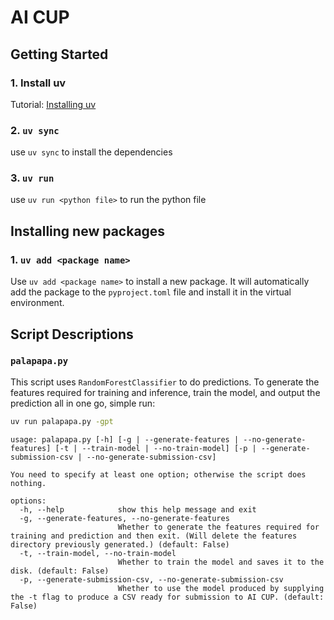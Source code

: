 # AI CUP

## Getting Started

### 1. Install uv

Tutorial: [Installing uv](https://docs.astral.sh/uv/getting-started/installation/)

### 2. `uv sync`

use `uv sync` to install the dependencies

### 3. `uv run`

use `uv run <python file>` to run the python file

## Installing new packages

### 1. `uv add <package name>`

Use `uv add <package name>` to install a new package. It will automatically add the package to the `pyproject.toml` file and install it in the virtual environment.

## Script Descriptions

### `palapapa.py`

This script uses `RandomForestClassifier` to do predictions. To generate the
features required for training and inference, train the model, and output the
prediction all in one go, simple run:

```bash
uv run palapapa.py -gpt
```

```plaintext
usage: palapapa.py [-h] [-g | --generate-features | --no-generate-features] [-t | --train-model | --no-train-model] [-p | --generate-submission-csv | --no-generate-submission-csv]

You need to specify at least one option; otherwise the script does nothing.

options:
  -h, --help            show this help message and exit
  -g, --generate-features, --no-generate-features
                        Whether to generate the features required for training and prediction and then exit. (Will delete the features directory previously generated.) (default: False)
  -t, --train-model, --no-train-model
                        Whether to train the model and saves it to the disk. (default: False)
  -p, --generate-submission-csv, --no-generate-submission-csv
                        Whether to use the model produced by supplying the -t flag to produce a CSV ready for submission to AI CUP. (default: False)
```

